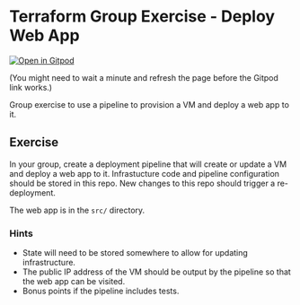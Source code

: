 # Terraform Group Exercise - Deploy Web App

[![Open in Gitpod](https://gitpod.io/button/open-in-gitpod.svg)](https://gitpod.io/#https://github.com/SERC-Terraform-Labs/group-exercise---deploy-web-app-kca)

(You might need to wait a minute and refresh the page before the Gitpod link works.)

Group exercise to use a pipeline to provision a VM and deploy a web app to it.

## Exercise

In your group, create a deployment pipeline that will create or update a VM and deploy a web app to it. Infrastucture code and pipeline configuration should be stored in this repo. New changes to this repo should trigger a re-deployment.

The web app is in the `src/` directory.

### Hints

- State will need to be stored somewhere to allow for updating infrastructure.
- The public IP address of the VM should be output by the pipeline so that the web app can be visited.
- Bonus points if the pipeline includes tests.
